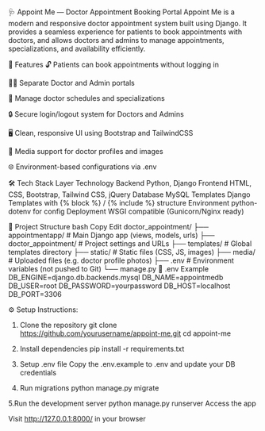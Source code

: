🩺 Appoint Me — Doctor Appointment Booking Portal
Appoint Me is a modern and responsive doctor appointment system built using Django. It provides a seamless experience for patients to book appointments with doctors, and allows doctors and admins to manage appointments, specializations, and availability efficiently.

🚀 Features
🔓 Patients can book appointments without logging in

🧑‍⚕️ Separate Doctor and Admin portals

📅 Manage doctor schedules and specializations

🔒 Secure login/logout system for Doctors and Admins

🖥️ Clean, responsive UI using Bootstrap and TailwindCSS

📁 Media support for doctor profiles and images

🌐 Environment-based configurations via .env

🛠️ Tech Stack
Layer	Technology
Backend	Python, Django
Frontend	HTML, CSS, Bootstrap, Tailwind CSS, jQuery
Database	MySQL
Templates	Django Templates with {% block %} / {% include %} structure
Environment	python-dotenv for config
Deployment	WSGI compatible (Gunicorn/Nginx ready)

📁 Project Structure
bash
Copy
Edit
doctor_appointment/
├── appointmentapp/        # Main Django app (views, models, urls)
├── doctor_appointment/    # Project settings and URLs
├── templates/             # Global templates directory
├── static/                # Static files (CSS, JS, images)
├── media/                 # Uploaded files (e.g. doctor profile photos)
├── .env                   # Environment variables (not pushed to Git)
└── manage.py
🔐 .env Example
DB_ENGINE=django.db.backends.mysql
DB_NAME=appointmedb
DB_USER=root
DB_PASSWORD=yourpassword
DB_HOST=localhost
DB_PORT=3306

⚙️ Setup Instructions:

1. Clone the repository
git clone https://github.com/yourusername/appoint-me.git
cd appoint-me

2. Install dependencies
pip install -r requirements.txt

3. Setup .env file
Copy the .env.example to .env and update your DB credentials

4. Run migrations
python manage.py migrate

5.Run the development server
python manage.py runserver
Access the app

Visit http://127.0.0.1:8000/ in your browser
